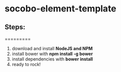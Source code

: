 # socobo-element-template

## Steps:
=========
1. download and install **NodeJS and NPM**
2. install bower with **npm install -g bower**
3. install dependencies with **bower install**
4. ready to rock!
